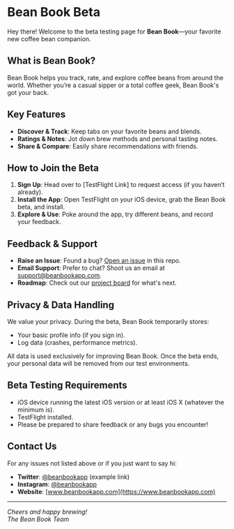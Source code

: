 
# Bean Book Beta

Hey there! Welcome to the beta testing page for **Bean Book**—your favorite new coffee bean companion.  

## What is Bean Book?

Bean Book helps you track, rate, and explore coffee beans from around the world. Whether you’re a casual sipper or a total coffee geek, Bean Book's got your back.

## Key Features

- **Discover & Track**: Keep tabs on your favorite beans and blends.
- **Ratings & Notes**: Jot down brew methods and personal tasting notes.
- **Share & Compare**: Easily share recommendations with friends.

## How to Join the Beta

1. **Sign Up**: Head over to [TestFlight Link] to request access (if you haven’t already).
2. **Install the App**: Open TestFlight on your iOS device, grab the Bean Book beta, and install.
3. **Explore & Use**: Poke around the app, try different beans, and record your feedback.

## Feedback & Support

- **Raise an Issue**: Found a bug? [Open an issue](https://github.com/yourusername/beanbook/issues) in this repo.
- **Email Support**: Prefer to chat? Shoot us an email at [support@beanbookapp.com](mailto:support@beanbookapp.com).
- **Roadmap**: Check out our [project board](https://github.com/yourusername/beanbook/projects) for what's next.

## Privacy & Data Handling

We value your privacy. During the beta, Bean Book temporarily stores:
- Your basic profile info (if you sign in).
- Log data (crashes, performance metrics).

All data is used exclusively for improving Bean Book. Once the beta ends, your personal data will be removed from our test environments.

## Beta Testing Requirements

- iOS device running the latest iOS version or at least iOS X (whatever the minimum is).
- TestFlight installed.
- Please be prepared to share feedback or any bugs you encounter!

## Contact Us

For any issues not listed above or if you just want to say hi:
- **Twitter**: [@beanbookapp](https://twitter.com/beanbookapp) (example link)
- **Instagram**: [@beanbookapp](https://instagram.com/beanbookapp)
- **Website**: [www.beanbookapp.com](https://www.beanbookapp.com)

---

_Cheers and happy brewing!_  
_The Bean Book Team_

